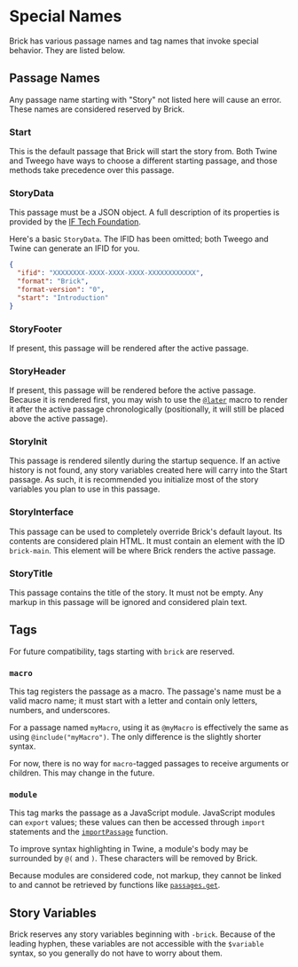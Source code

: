 # Special Names

Brick has various passage names and tag names that invoke special behavior.
They are listed below.

## Passage Names

Any passage name starting with "Story" not listed here will cause an error.
These names are considered reserved by Brick.

### Start

This is the default passage that Brick will start the story from.
Both Twine and Tweego have ways to choose a different starting passage,
and those methods take precedence over this passage.

### StoryData

This passage must be a JSON object.
A full description of its properties is provided by the [IF Tech Foundation].

[IF Tech Foundation]: https://github.com/iftechfoundation/twine-specs/blob/74b3d895651a29aa47d0ce9244eddf3ba4478058/twee-3-specification.md#storydata

Here's a basic `StoryData`.
The IFID has been omitted; both Tweego and Twine can generate an IFID for you.

```json
{
  "ifid": "XXXXXXXX-XXXX-XXXX-XXXX-XXXXXXXXXXXX",
  "format": "Brick",
  "format-version": "0",
  "start": "Introduction"
}
```

### StoryFooter

If present, this passage will be rendered after the active passage.

### StoryHeader

If present, this passage will be rendered before the active passage.
Because it is rendered first, you may wish to use the [`@later`] macro
to render it after the active passage chronologically
(positionally, it will still be placed above the active passage).

[`@later`]: ./macros#later

### StoryInit

This passage is rendered silently during the startup sequence.
If an active history is not found, any story variables
created here will carry into the Start passage.
As such, it is recommended you initialize most of the
story variables you plan to use in this passage.

### StoryInterface

This passage can be used to completely override Brick's default layout.
Its contents are considered plain HTML.
It must contain an element with the ID `brick-main`.
This element will be where Brick renders the active passage.

### StoryTitle

This passage contains the title of the story.
It must not be empty.
Any markup in this passage will be ignored and considered plain text.

## Tags

For future compatibility, tags starting with `brick` are reserved.

### `macro`

This tag registers the passage as a macro.
The passage's name must be a valid macro name;
it must start with a letter and contain only letters, numbers, and underscores.

For a passage named `myMacro`, using it as `@myMacro`
is effectively the same as using `@include("myMacro")`.
The only difference is the slightly shorter syntax.

For now, there is no way for `macro`-tagged passages to receive arguments or children.
This may change in the future.

### `module`

This tag marks the passage as a JavaScript module.
JavaScript modules can `export` values;
these values can then be accessed through `import` statements and the [`importPassage`] function.

[`importPassage`]: ./api/misc#importpassage

To improve syntax highlighting in Twine, a module's body may be surrounded by `@(` and `)`.
These characters will be removed by Brick.

Because modules are considered code, not markup,
they cannot be linked to and cannot be retrieved by functions like
[`passages.get`](./api/passages.md#get).

## Story Variables

Brick reserves any story variables beginning with `-brick`.
Because of the leading hyphen, these variables are not accessible with the `$variable` syntax,
so you generally do not have to worry about them.

